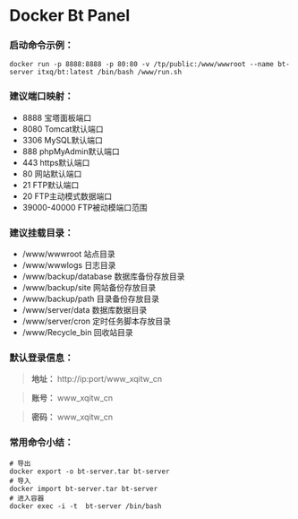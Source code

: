 Docker Bt Panel
===============

### 启动命令示例：

```shell
docker run -p 8888:8888 -p 80:80 -v /tp/public:/www/wwwroot --name bt-server itxq/bt:latest /bin/bash /www/run.sh
```

### 建议端口映射：

+ 8888 宝塔面板端口
+ 8080 Tomcat默认端口
+ 3306 MySQL默认端口
+ 888 phpMyAdmin默认端口
+ 443 https默认端口
+ 80 网站默认端口
+ 21 FTP默认端口
+ 20 FTP主动模式数据端口
+ 39000-40000 FTP被动模端口范围

### 建议挂载目录：

+ /www/wwwroot 站点目录
+ /www/wwwlogs 日志目录
+ /www/backup/database 数据库备份存放目录
+ /www/backup/site  网站备份存放目录
+ /www/backup/path  目录备份存放目录
+ /www/server/data 数据库数据目录
+ /www/server/cron 定时任务脚本存放目录
+ /www/Recycle_bin 回收站目录

### 默认登录信息：

> **地址：** http://ip:port/www_xqitw_cn

> **账号：** www_xqitw_cn

> **密码：** www_xqitw_cn

### 常用命令小结：

```shell
# 导出
docker export -o bt-server.tar bt-server
# 导入
docker import bt-server.tar bt-server
# 进入容器
docker exec -i -t  bt-server /bin/bash
```
